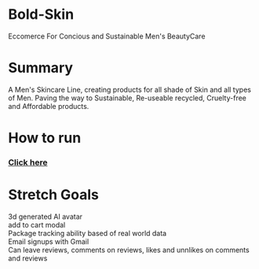 # Bold-Skin
Eccomerce For Concious and Sustainable Men's BeautyCare
# Summary
A Men's Skincare Line, creating products for all shade of Skin and all types of Men. Paving the way to Sustainable, Re-useable recycled, Cruelty-free and Affordable products. 
# How to run
<h3><a href="bold-skin.vercel.app">Click here </a></h3>

# Stretch Goals
3d generated AI avatar <br/>
add to cart modal  <br/>
Package tracking ability based of real world data  <br/>
Email signups with Gmail <br/>
Can leave reviews, comments on reviews, likes and unnlikes on comments and reviews <br/>
